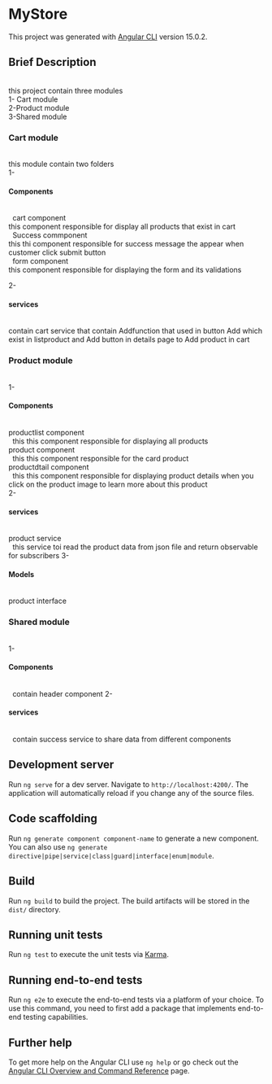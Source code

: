 # MyStore

This project was generated with [Angular CLI](https://github.com/angular/angular-cli) version 15.0.2.
<br>

<h2>Brief Description</h2><br>
this project contain three modules<br>
1- Cart module<br>
2-Product module<br>
3-Shared module<br>

 <h3>Cart module</h3><br>
this module contain two folders<br>
1-<h4>Components</h4><br>
  <span>&nbsp;</span>     cart component<br>
this component responsible for display all products that exist in cart<br>
     <span>&nbsp;</span>    Success commponent<br>
this thi component responsible for success message the appear when customer click submit button<br>
   <span>&nbsp;</span>      form component<br>
this component responsible for displaying the form and its validations<br>

2- <h4>services</h4><br>
contain cart service that contain Addfunction that used in button Add which exist in listproduct and Add button in details page to Add product in cart <br>

<h3>Product module</h3><br>
1-<h4>Components</h4><br>
productlist component<br>
      <span>&nbsp;</span>   this this component responsible for  displaying all products<br>
product component<br>
    <span>&nbsp;</span>  this this component responsible for  the card product <br>
productdtail component<br>
     <span>&nbsp;</span>   this this component responsible for displaying product details when 
    you click on the product image to learn more about this product<br>
2-<h4>services</h4><br>
product service<br>
   <span>&nbsp;</span>  this service toi read the product data from json file and return observable for subscribers
3-<h4>Models</h4><br>
product interface<br>

<h3>Shared module</h3><br>
1-<h4>Components</h4><br>
     <span>&nbsp;</span>  contain header component
2-<h4>services</h4><br>
  <span>&nbsp;</span>  contain success service to share data from different components
   
   


## Development server

Run `ng serve` for a dev server. Navigate to `http://localhost:4200/`. The application will automatically reload if you change any of the source files.

## Code scaffolding

Run `ng generate component component-name` to generate a new component. You can also use `ng generate directive|pipe|service|class|guard|interface|enum|module`.

## Build

Run `ng build` to build the project. The build artifacts will be stored in the `dist/` directory.

## Running unit tests

Run `ng test` to execute the unit tests via [Karma](https://karma-runner.github.io).

## Running end-to-end tests

Run `ng e2e` to execute the end-to-end tests via a platform of your choice. To use this command, you need to first add a package that implements end-to-end testing capabilities.

## Further help

To get more help on the Angular CLI use `ng help` or go check out the [Angular CLI Overview and Command Reference](https://angular.io/cli) page.
